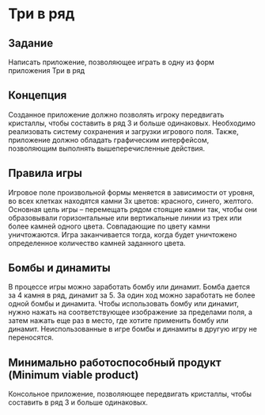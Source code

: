 # Три в ряд
## Задание
Написать приложение, позволяющее играть в одну из форм приложения Три в ряд
## Концепция
Созданное приложение должно позволять игроку передвигать кристаллы, чтобы составить в ряд 3 и больше одинаковых. 
Необходимо реализовать систему сохранения и загрузки игрового поля. 
Также, приложение должно обладать графическим интерфейсом, позволяющим выполнять вышеперечисленные действия.
## Правила игры
Игровое поле произвольной формы меняется в зависимости от уровня, во всех клетках находятся камни 3х цветов: красного, синего, желтого. 
Основная цель игры – перемещать рядом стоящие камни так, чтобы они образовывали горизонтальные или вертикальные линии из трех или более камней одного цвета. 
Совпадающие по цвету камни уничтожаются. Игра заканчивается тогда, когда будет уничтожено определенное количество камней заданного цвета.
## Бомбы и динамиты
В процессе игры можно заработать бомбу или динамит. Бомба дается за 4 камня в ряд, динамит за 5. 
За один ход можно заработать не более одной бомбы и динамита. 
Чтобы использовать бомбу или динамит, нужно нажать на соответствующее изображение за пределами поля, а затем нажать еще раз в место, где хотите применить бомбу или динамит. Неиспользованные в игре бомбы и динамиты в другую игру не переносятся.
## Минимально работоспособный продукт (Minimum viable product)
Консольное приложение, позволяющее передвигать кристаллы, чтобы составить в ряд 3 и больше одинаковых.
